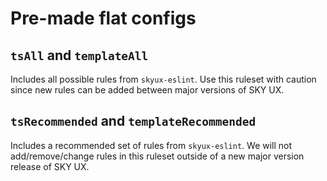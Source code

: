 # Pre-made flat configs

## `tsAll` and `templateAll`

Includes all possible rules from `skyux-eslint`. Use this ruleset with caution since new rules can be added between major versions of SKY UX.

## `tsRecommended` and `templateRecommended`

Includes a recommended set of rules from `skyux-eslint`. We will not add/remove/change rules in this ruleset outside of a new major version release of SKY UX.

